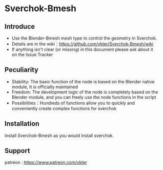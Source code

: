 # Sverchok-Bmesh
## Introduce
  - Use the Blender-Bmesh mesh type to control the geometry in Sverchok.
  - Details are in the wiki：https://github.com/vkter/Sverchok-Bmesh/wiki
  - If anything isn't clear (or missing) in this document please ask about it on the Issue Tracker
## Peculiarity
  - Stability: The basic function of the node is based on the Blender native module, It is officially maintained
  - Freedom: The development logic of the node is completely based on the Blender module, and you can freely use the node functions in the script
  - Possibilities：Hundreds of functions allow you to quickly and conveniently create complex functions for sverchok
## Installation
Install Sverchok-Bmesh as you would install sverchok.
## Support
patreon : https://www.patreon.com/vkter
